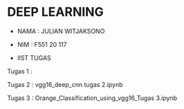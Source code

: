 # DEEP LEARNING 
- NAMA : JULIAN WITJAKSONO
- NIM  : F551 20 117 

- lIST TUGAS
<p> Tugas 1 : </p>
<p> Tugas 2 : vgg16_deep_cnn tugas 2.ipynb </p>
<p> Tugas 3 : Orange_Classification_using_vgg16_Tugas 3.ipynb </p> 
